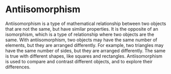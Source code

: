 # Antiisomorphism

Antiisomorphism is a type of mathematical relationship between two objects that are not the same, but have similar properties. It is the opposite of an isomorphism, which is a type of relationship where two objects are the same. With antiisomorphism, two objects may have the same number of elements, but they are arranged differently. For example, two triangles may have the same number of sides, but they are arranged differently. The same is true with different shapes, like squares and rectangles. Antiisomorphism is used to compare and contrast different objects, and to explore their differences.
